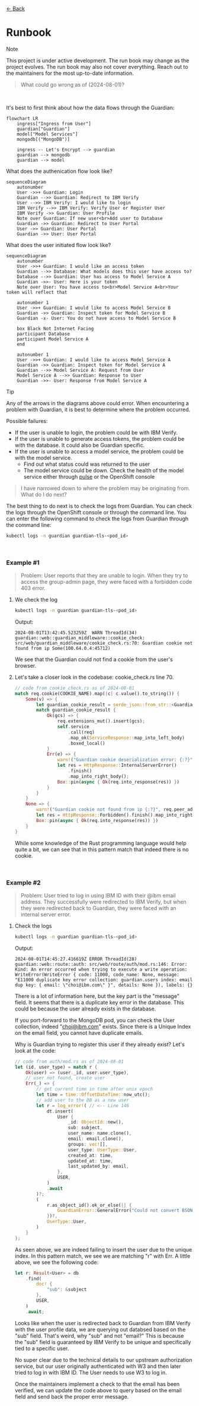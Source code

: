 [&#8592; Back](../#guardian)

# Runbook

> [!NOTE]
> This project is under active development. The run book may change as the project evolves. The run book may also not cover everything. Reach out to the maintainers for the most up-to-date information.

> What could go wrong as of (2024-08-01)?

<br>

It's best to first think about how the data flows through the Guardian:

```mermaid
flowchart LR
	ingress["Ingress from User"]
	guardian["Guardian"]
	model["Model Services"]
	mongodb[("MongoDB")]

	ingress -- Let's Encrypt --> guardian
	guardian --> mongodb
	guardian --> model
```

What does the authenication flow look like?

```mermaid
sequenceDiagram
	autonumber
	User ->>+ Guardian: Login
	Guardian -->> Guardian: Redirect to IBM Verify
	User -->> IBM Verify: I would like to login
	IBM Verify -->> IBM Verify: Verify User or Register User
	IBM Verify ->> Guardian: User Profile
	Note over Guardian: If new user<br>Add user to Database
	Guardian ->> Guardian: Redirect to User Portal
	User ->> Guardian: User Portal
	Guardian ->> User: User Portal
```

What does the user initiated flow look like?

```mermaid
sequenceDiagram
	autonumber
	User ->>+ Guardian: I would like an access token
	Guardian -->> Database: What models does this user have access to?
	Database -->> Guardian: User has access to Model Service A
	Guardian ->>- User: Here is your token
	Note over User: You have access to<br>Model Service A<br>Your token will reflect that

	autonumber 1
	User ->>+ Guardian: I would like to access Model Service B
	Guardian ->> Guardian: Inspect token for Model Service B
	Guardian -x- User: You do not have access to Model Service B

	box Black Not Internet Facing
	participant Database
	participant Model Service A
	end

	autonumber 1
	User ->>+ Guardian: I would like to access Model Service A
	Guardian ->> Guardian: Inspect token for Model Service A
	Guardian -->> Model Service A: Request from User
	Model Service A -->> Guardian: Response to User
	Guardian ->>- User: Response from Model Service A
```

> [!TIP]
> Any of the arrows in the diagrams above could error. When encountering a problem with Guardian, it is best to determine where the problem occurred.
>
> Possible failures:
>
> -   If the user is unable to login, the problem could be with IBM Verify.
> -   If the user is unable to generate access tokens, the problem could be with the database. It could also be Guardian specific.
> -   If the user is unable to access a model service, the problem could be with the model service.
>     -   Find out what status could was returned to the user
>     -   The model service could be down. Check the health of the model service either through [pulse](https://open.accelerator.cafe/pulse) or the OpenShift console

> I have narrowed down to where the problem may be originating from. What do I do next?

The best thing to do next is to check the logs from Guardian. You can check the logs through the OpenShift console or through the command line. You can enter the following command to check the logs from Guardian through the command line:

```bash
kubectl logs -n guardian guardian-tls-<pod_id>
```

<br>

### Example #1

> Problem: User reports that they are unable to login. When they try to access the group-admin page, they were faced with a forbidden code 403 error.

1. We check the log

    ```bash
    kubectl logs -n guardian guardian-tls-<pod_id>
    ```

    Output:

    ```
    2024-08-01T13:42:45.523259Z  WARN ThreadId(34) guardian::web::guardian_middleware::cookie_check: src/web/guardian_middleware/cookie_check.rs:70: Guardian cookie not found from ip Some(100.64.0.4:45712)
    ```

    We see that the Guardian could not find a cookie from the user's browser.

2. Let's take a closer look in the codebase: cookie_check.rs line 70.
    ```rust
    // code from cookie_check.rs as of 2024-08-01
    match req.cookie(COOKIE_NAME).map(|c| c.value().to_string()) {
    	Some(v) => {
    		let guardian_cookie_result = serde_json::from_str::<GuardianCookie>(&v);
    		match guardian_cookie_result {
    			Ok(gcs) => {
    				req.extensions_mut().insert(gcs);
    				self.service
    					.call(req)
    					.map_ok(ServiceResponse::map_into_left_body)
    					.boxed_local()
    			}
    			Err(e) => {
    				warn!("Guardian cookie deserialization error: {:?}", e);
    				let res = HttpResponse::InternalServerError()
    					.finish()
    					.map_into_right_body();
    				Box::pin(async { Ok(req.into_response(res)) })
    			}
    		}
    	}
    	None => {
    		warn!("Guardian cookie not found from ip {:?}", req.peer_addr()); // <-- Line 70
    		let res = HttpResponse::Forbidden().finish().map_into_right_body();
    		Box::pin(async { Ok(req.into_response(res)) })
    	}
    }
    ```
    While some knowledge of the Rust programming language would help quite a bit, we can see that in this pattern match that indeed there is no cookie.

<br>

### Example #2

> Problem: User tried to log in using IBM ID with their @ibm email address. They successfully were redirected to IBM Verify, but when they were redirected back to Guardian, they were faced with an internal server error.

1. Check the logs

    ```bash
    kubectl logs -n guardian guardian-tls-<pod_id>
    ```

    Output:

    ```
    2024-08-01T14:45:27.416619Z ERROR ThreadId(28) guardian::web::route::auth: src/web/route/auth/mod.rs:146: Error: Kind: An error occurred when trying to execute a write operation: WriteError(WriteError { code: 11000, code_name: None, message: "E11000 duplicate key error collection: guardian.users index: email dup key: { email: \"choi@ibm.com\" }", details: None }), labels: {}
    ```

    There is a lot of information here, but the key part is the "message" field. It seems that there is a duplicate key error in the database. This could be because the user already exists in the database.

    If you port-forward to the MongoDB pod, you can check the User collection, indeed "choi@ibm.com" exists. Since there is a Unique Index on the email field, you cannot have duplicate emails.

    Why is Guardian trying to register this user if they already exist? Let's look at the code:

    ```rust
    // code from auth/mod.rs as of 2024-08-01
    let (id, user_type) = match r {
    	Ok(user) => (user._id, user.user_type),
    	// user not found, create user
    	Err(_) => {
    		// get current time in time after unix epoch
    		let time = time::OffsetDateTime::now_utc();
    		// add user to the DB as a new user
    		let r = log_error!( // <-- Line 146
    			dt.insert(
    				User {
    					_id: ObjectId::new(),
    					sub: subject,
    					user_name: name.clone(),
    					email: email.clone(),
    					groups: vec![],
    					user_type: UserType::User,
    					created_at: time,
    					updated_at: time,
    					last_updated_by: email,
    				},
    				USER,
    			)
    			.await
    		)?;
    		(
    			r.as_object_id().ok_or_else(|| {
    				GuardianError::GeneralError("Could not convert BSON to objectid".to_string())
    			})?,
    			UserType::User,
    		)
    	}
    };

    ```

    As seen above, we are indeed failing to insert the user due to the unique index. In this pattern match, we see we are matching "r" with Err. A little above, we see the following code:

    ```rust
    let r: Result<User> = db
    	.find(
    		doc! {
    			"sub": &subject
    		},
    		USER,
    	)
    	.await;
    ```

    Looks like when the user is redirected back to Guardian from IBM Verify with the user profile data, we are querying out databsed based on the "sub" field. That's weird, why "sub" and not "email?" This is because the "sub" field is guaranteed by IBM Verify to be unique and specifically tied to a specific user.

    No super clear due to the technical details to our upstream authorization service, but our user originally authenticated with W3 and then later tried to log in with IBM ID. The User needs to use W3 to log in.

    Once the maintainers implement a check to that the email has been verified, we can update the code above to query based on the email field and send back the proper error message.

